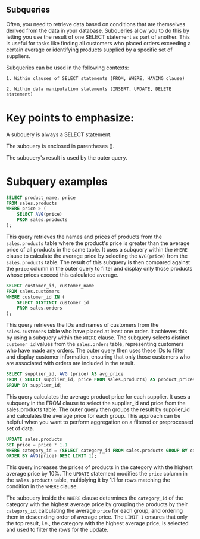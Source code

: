 ## Subqueries

Often, you need to retrieve data based on conditions that are themselves derived from the data in your database. Subqueries allow you to do this by letting you use the result of one SELECT statement as part of another. This is useful for tasks like finding all customers who placed orders exceeding a certain average or identifying products supplied by a specific set of suppliers. 

 

Subqueries can be used in the following contexts: 

    1. Within clauses of SELECT statements (FROM, WHERE, HAVING clause) 

    2. Within data manipulation statements (INSERT, UPDATE, DELETE statement) 

# Key points to emphasize: 

A subquery is always a SELECT statement. 

The subquery is enclosed in parentheses (). 

The subquery's result is used by the outer query.    

# Subquery examples

```sql
SELECT product_name, price 
FROM sales.products 
WHERE price > ( 
	SELECT AVG(price) 
	FROM sales.products 
); 
```

This query retrieves the names and prices of products from the `sales.products` table where the product's price is greater than the average price of all products in the same table. It uses a subquery within the `WHERE` clause to calculate the average price by selecting the `AVG(price)` from the `sales.products` table. The result of this subquery is then compared against the `price` column in the outer query to filter and display only those products whose prices exceed this calculated average. 

```sql
SELECT customer_id, customer_name 
FROM sales.customers 
WHERE customer_id IN ( 
	SELECT DISTINCT customer_id 
	FROM sales.orders 
); 
```

This query retrieves the IDs and names of customers from the `sales.customers` table who have placed at least one order. It achieves this by using a subquery within the `WHERE` clause. The subquery selects distinct `customer_id` values from the `sales.orders` table, representing customers who have made any orders. The outer query then uses these IDs to filter and display customer information, ensuring that only those customers who are associated with orders are included in the result. 

```sql
SELECT supplier_id, AVG (price) AS avg_price 
FROM ( SELECT supplier_id, price FROM sales.products) AS product_prices 
GROUP BY supplier_id; 
```

This query calculates the average product price for each supplier. It uses a subquery in the FROM clause to select the supplier_id and price from the sales.products table. The outer query then groups the result by supplier_id and calculates the average price for each group. This approach can be helpful when you want to perform aggregation on a filtered or preprocessed set of data. 

```sql
UPDATE sales.products 
SET price = price * 1.1 
WHERE category_id = (SELECT category_id FROM sales.products GROUP BY category_id                   
ORDER BY AVG(price) DESC LIMIT 1); 
```

This query increases the prices of products in the category with the highest average price by 10%. The `UPDATE` statement modifies the `price` column in the `sales.products` table, multiplying it by 1.1 for rows matching the condition in the `WHERE` clause.  

The subquery inside the `WHERE` clause determines the `category_id` of the category with the highest average price by grouping the products by their `category_id`, calculating the average `price` for each group, and ordering them in descending order of average price. The `LIMIT 1` ensures that only the top result, i.e., the category with the highest average price, is selected and used to filter the rows for the update. 